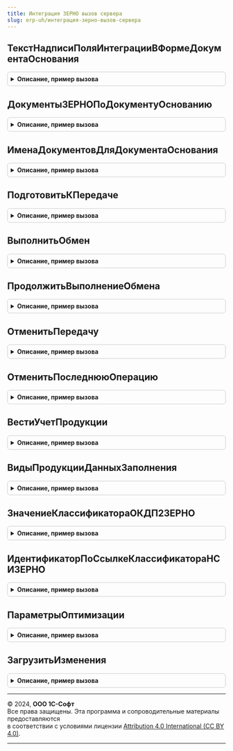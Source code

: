 ```yaml
---
title: Интеграция ЗЕРНО вызов сервера
slug: erp-uh/интеграция-зерно-вызов-сервера
---
```



## ТекстНадписиПоляИнтеграцииВФормеДокументаОснования
<details style="margin: 1em 0; padding: 0.5em; border: 1px solid #ccc; border-radius: 6px;">

<summary style="font-weight: bold; cursor: pointer;">Описание, пример вызова</summary>

```bsl

Функция ТекстНадписиПоляИнтеграцииВФормеДокументаОснования(Знач ДокументОснование) Экспорт
```

Пример вызова
```bsl
Результат = ИнтеграцияЗЕРНОВызовСервера.ТекстНадписиПоляИнтеграцииВФормеДокументаОснования(ДокументОснование) 
```
</details>

## ДокументыЗЕРНОПоДокументуОснованию
<details style="margin: 1em 0; padding: 0.5em; border: 1px solid #ccc; border-radius: 6px;">

<summary style="font-weight: bold; cursor: pointer;">Описание, пример вызова</summary>

```bsl

// Функция - Документы ЗЕРНО по документу основанию
//
// Параметры:
//  ДокументОснование - ДокументСсылка - основание по которому надо получить документы ЗЕРНО
//
// Возвращаемое значение:
//  См. ИнтеграцияИС.ДокументыИСПоДокументуОснованию
//
Функция ДокументыЗЕРНОПоДокументуОснованию(ДокументОснование) Экспорт
```

Пример вызова
```bsl
Результат = ИнтеграцияЗЕРНОВызовСервера.ДокументыЗЕРНОПоДокументуОснованию(ДокументОснование) 
```
</details>

## ИменаДокументовДляДокументаОснования
<details style="margin: 1em 0; padding: 0.5em; border: 1px solid #ccc; border-radius: 6px;">

<summary style="font-weight: bold; cursor: pointer;">Описание, пример вызова</summary>

```bsl

// Возвращает имена документов ЗЕРНО, основанием для которых может являться указанный документ.
//
// Параметры:
//   ДокументОснование - ОпределяемыйТип.ОснованиеСтатусыОформленияДокументовЗЕРНО - документ-основание для документа ЗЕРНО
//
// Возвращаемое значение:
//   Массив из Строка - имена документов ЗЕРНО
//
Функция ИменаДокументовДляДокументаОснования(ДокументОснование) Экспорт
```

Пример вызова
```bsl
Результат = ИнтеграцияЗЕРНОВызовСервера.ИменаДокументовДляДокументаОснования(ДокументОснование) 
```
</details>

## ПодготовитьКПередаче
<details style="margin: 1em 0; padding: 0.5em; border: 1px solid #ccc; border-radius: 6px;">

<summary style="font-weight: bold; cursor: pointer;">Описание, пример вызова</summary>

```bsl

// Подготавливает сообщения к передаче в сервис.
//
// Параметры:
//  ВходящиеДанные - Массив Из (См. ИнтеграцияЗЕРНОСлужебныйКлиентСервер.ПараметрыОбработкиСообщений)
//  УникальныйИдентификатор - УникальныйИдентификатор - Уникальный идентификатор формы.
//
// Возвращаемое значение:
//  Структура - см. ИнтеграцияЗЕРНОВызовСервера.НоваяСтруктураРезультатовОбмена
//
Функция ПодготовитьКПередаче(ВходящиеДанные, УникальныйИдентификатор = Неопределено) Экспорт
```

Пример вызова
```bsl
Результат = ИнтеграцияЗЕРНОВызовСервера.ПодготовитьКПередаче(ВходящиеДанные, УникальныйИдентификатор);
```
</details>

## ВыполнитьОбмен
<details style="margin: 1em 0; padding: 0.5em; border: 1px solid #ccc; border-radius: 6px;">

<summary style="font-weight: bold; cursor: pointer;">Описание, пример вызова</summary>

```bsl

Функция ВыполнитьОбмен(ЗначениеОтбора = Неопределено, УникальныйИдентификатор = Неопределено, СообщениеИлиДокумент = Неопределено) Экспорт
```

Пример вызова
```bsl
Результат = ИнтеграцияЗЕРНОВызовСервера.ВыполнитьОбмен(ЗначениеОтбора, УникальныйИдентификатор, СообщениеИлиДокумент);
```
</details>

## ПродолжитьВыполнениеОбмена
<details style="margin: 1em 0; padding: 0.5em; border: 1px solid #ccc; border-radius: 6px;">

<summary style="font-weight: bold; cursor: pointer;">Описание, пример вызова</summary>

```bsl

Функция ПродолжитьВыполнениеОбмена(ПодписанныеДанныеПоОрганизациям, АдресВоВременномХранилище) Экспорт
```

Пример вызова
```bsl
Результат = ИнтеграцияЗЕРНОВызовСервера.ПродолжитьВыполнениеОбмена(ПодписанныеДанныеПоОрганизациям, АдресВоВременномХранилище) 
```
</details>

## ОтменитьПередачу
<details style="margin: 1em 0; padding: 0.5em; border: 1px solid #ccc; border-radius: 6px;">

<summary style="font-weight: bold; cursor: pointer;">Описание, пример вызова</summary>

```bsl

// Удаляет неотправленную операцию из очереди передачи данных в ИС МП.
//
// Параметры:
//  ДокументСсылка - ДокументСсылка - документ, по которому требуется отменить передачу данных.
//
// Возвращаемое значение:
//  Массив из см. ИнтеграцияЗЕРНОСлужебный.СтруктураИзменения()
//
Функция ОтменитьПередачу(ДокументСсылка) Экспорт
```

Пример вызова
```bsl
Результат = ИнтеграцияЗЕРНОВызовСервера.ОтменитьПередачу(ДокументСсылка) 
```
</details>

## ОтменитьПоследнююОперацию
<details style="margin: 1em 0; padding: 0.5em; border: 1px solid #ccc; border-radius: 6px;">

<summary style="font-weight: bold; cursor: pointer;">Описание, пример вызова</summary>

```bsl

// Отменяет последнюю операцию (например, если возникла ошибка передачи данных).
//
// Параметры:
//  ДокументСсылка - ДокументСсылка - документ, по которому требуется отменить операцию.
//
// Возвращаемое значение:
//  Массив из см. ИнтеграцияЗЕРНОСлужебный.СтруктураИзменения -
//
Функция ОтменитьПоследнююОперацию(ДокументСсылка) Экспорт
```

Пример вызова
```bsl
Результат = ИнтеграцияЗЕРНОВызовСервера.ОтменитьПоследнююОперацию(ДокументСсылка) 
```
</details>

## ВестиУчетПродукции
<details style="margin: 1em 0; padding: 0.5em; border: 1px solid #ccc; border-radius: 6px;">

<summary style="font-weight: bold; cursor: pointer;">Описание, пример вызова</summary>

```bsl

Функция ВестиУчетПродукции() Экспорт
```

Пример вызова
```bsl
Результат = ИнтеграцияЗЕРНОВызовСервера.ВестиУчетПродукции() 
```
</details>

## ВидыПродукцииДанныхЗаполнения
<details style="margin: 1em 0; padding: 0.5em; border: 1px solid #ccc; border-radius: 6px;">

<summary style="font-weight: bold; cursor: pointer;">Описание, пример вызова</summary>

```bsl

// Возвращает виды продукции, по которым доступно заполнение документа ЗЕРНО
//
// Параметры:
//   ПолноеИмяДокумента - Строка - создаваемый вводом на основании документ
//   Ссылка - ОпределяемыйТип.ОснованиеСтатусыОформленияДокументовЗЕРНО - документ по которому происходит обработка заполнения
//   КорректировочныйДокумент - Булево - Истина, если необходимо передать в структуру флаг создания Корректировочного документа
//
// Возвращаемое значение:
//   Массив Из ПеречислениеСсылка.ВидыПродукцииИС - различные виды продукции в документе ЗЕРНО, заполненном
//     по основанию без фильтра по виду продукции.
Функция ВидыПродукцииДанныхЗаполнения(ПолноеИмяДокумента, Ссылка, КорректировочныйДокумент = Ложь) Экспорт
```

Пример вызова
```bsl
Результат = ИнтеграцияЗЕРНОВызовСервера.ВидыПродукцииДанныхЗаполнения(ПолноеИмяДокумента, Ссылка, КорректировочныйДокумент);
```
</details>

## ЗначениеКлассификатораОКДП2ЗЕРНО
<details style="margin: 1em 0; padding: 0.5em; border: 1px solid #ccc; border-radius: 6px;">

<summary style="font-weight: bold; cursor: pointer;">Описание, пример вызова</summary>

```bsl

// Возвращает ссылку на значение справочника с видом классификатора ОКДП2
//
// Параметры:
//  ОКПД2 - Строка - код ОКДП2
//
// Возвращаемое значение:
//  СправочникСсылка.КлассификаторНСИЗЕРНО
Функция ЗначениеКлассификатораОКДП2ЗЕРНО(ОКПД2) Экспорт
```

Пример вызова
```bsl
Результат = ИнтеграцияЗЕРНОВызовСервера.ЗначениеКлассификатораОКДП2ЗЕРНО(ОКПД2) 
```
</details>

## ИдентификаторПоСсылкеКлассификатораНСИЗЕРНО
<details style="margin: 1em 0; padding: 0.5em; border: 1px solid #ccc; border-radius: 6px;">

<summary style="font-weight: bold; cursor: pointer;">Описание, пример вызова</summary>

```bsl

// Возвращает идентификатор справочника НСИ
//
// Параметры:
//  СправочникСсылка - СправочникСсылка.КлассификаторНСИЗЕРНО
//  ВидКлассификатора - ПеречислениеСсылка.ВидыКлассификаторовЗЕРНО
//
// Возвращаемое значение:
//  СправочникСсылка.КлассификаторНСИЗЕРНО
Функция ИдентификаторПоСсылкеКлассификатораНСИЗЕРНО(СправочникСсылка, ВидКлассификатора) Экспорт
```

Пример вызова
```bsl
Результат = ИнтеграцияЗЕРНОВызовСервера.ИдентификаторПоСсылкеКлассификатораНСИЗЕРНО(СправочникСсылка, ВидКлассификатора) 
```
</details>

## ПараметрыОптимизации
<details style="margin: 1em 0; padding: 0.5em; border: 1px solid #ccc; border-radius: 6px;">

<summary style="font-weight: bold; cursor: pointer;">Описание, пример вызова</summary>

```bsl

Функция ПараметрыОптимизации() Экспорт
```

Пример вызова
```bsl
Результат = ИнтеграцияЗЕРНОВызовСервера.ПараметрыОптимизации() 
```
</details>

## ЗагрузитьИзменения
<details style="margin: 1em 0; padding: 0.5em; border: 1px solid #ccc; border-radius: 6px;">

<summary style="font-weight: bold; cursor: pointer;">Описание, пример вызова</summary>

```bsl

Функция ЗагрузитьИзменения(ПараметрыЗагрузки) Экспорт
```

Пример вызова
```bsl
Результат = ИнтеграцияЗЕРНОВызовСервера.ЗагрузитьИзменения(ПараметрыЗагрузки) 
```
</details>

---

© 2024, **ООО 1С-Софт**  
Все права защищены. Эта программа и сопроводительные материалы предоставляются  
в соответствии с условиями лицензии [Attribution 4.0 International (CC BY 4.0)](https://creativecommons.org/licenses/by/4.0/legalcode).

---
